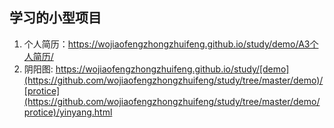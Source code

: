 ## 学习的小型项目

1. 个人简历：https://wojiaofengzhongzhuifeng.github.io/study/demo/A3个人简历/
2. 阴阳图: https://wojiaofengzhongzhuifeng.github.io/study/[demo](https://github.com/wojiaofengzhongzhuifeng/study/tree/master/demo)/[protice](https://github.com/wojiaofengzhongzhuifeng/study/tree/master/demo/protice)/yinyang.html


